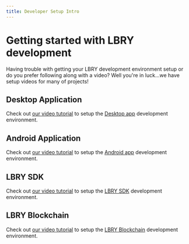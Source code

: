 ```yaml
---
title: Developer Setup Intro
---
```


# Getting started with LBRY development

Having trouble with getting your LBRY development environment setup or do you prefer following along with a video? Well you're in luck...we have setup videos for many of projects!

## Desktop Application
Check out [our video tutorial](/resources/video-lbrydesktop) to setup the [Desktop app](https://github.com/lbryio/lbry-desktop) development environment.


## Android Application
Check out [our video tutorial](/resources/video-lbryandroid) to setup the [Android app](https://github.com/lbryio/lbry-android) development environment.

## LBRY SDK
Check out [our video tutorial](/resources/video-lbrysdk) to setup the [LBRY SDK](https://github.com/lbryio/lbry) development environment.

## LBRY Blockchain
Check out [our video tutorial](/resources/video-lbrycrd) to setup the [LBRY Blockchain](https://github.com/lbryio/lbrycrd) development environment.
